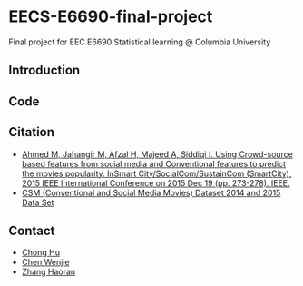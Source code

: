 # EECS-E6690-final-project

Final project for EEC E6690 Statistical learning @ Columbia University

## Introduction

## Code

## Citation
- [Ahmed M, Jahangir M, Afzal H, Majeed A, Siddiqi I. Using Crowd-source based features from social media and Conventional features to predict the movies popularity. InSmart City/SocialCom/SustainCom (SmartCity), 2015 IEEE International Conference on 2015 Dec 19 (pp. 273-278). IEEE.](https://www.semanticscholar.org/paper/Using-Crowd-Source-Based-Features-from-Social-Media-Ahmed-Jahangir/c6c01381cadf95b14486fe80f6d898ddb3c0ec15)
- [CSM (Conventional and Social Media Movies) Dataset 2014 and 2015 Data Set](https://archive.ics.uci.edu/ml/datasets/CSM+%28Conventional+and+Social+Media+Movies%29+Dataset+2014+and+2015)

## Contact

- [Chong Hu](https://github.com/JackSnowWolf)
- [Chen Wenjie](https://github.com/JACKCHEN96)
- [Zhang Haoran](https://github.com/Headnerd9798)
